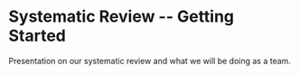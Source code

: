 # Systematic Review -- Getting Started
Presentation on our systematic review and what we will be doing as a team.
